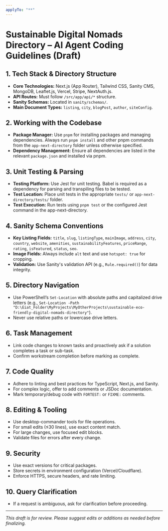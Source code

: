 ```yaml
---
applyTo: "**"
---
```


# Sustainable Digital Nomads Directory – AI Agent Coding Guidelines (Draft)

## 1. Tech Stack & Directory Structure
- **Core Technologies:** Next.js (App Router), Tailwind CSS, Sanity CMS, MongoDB, Leaflet.js, Vercel, Stripe, NextAuth.js.
- **API Routes:** Must follow `/src/app/api/*` structure.
- **Sanity Schemas:** Located in `sanity/schemas/`.
- **Main Document Types:** `listing`, `city`, `blogPost`, `author`, `siteConfig`.

## 2. Working with the Codebase
- **Package Manager:** Use `pnpm` for installing packages and managing dependencies. Always run `pnpm install` and other pnpm commands from the `app-next-directory` folder unless otherwise specified.
- **Dependency Management:** Ensure all dependencies are listed in the relevant `package.json` and installed via pnpm.

## 3. Unit Testing & Parsing
- **Testing Platform:** Use Jest for unit testing. Babel is required as a dependency for parsing and transpiling files to be tested.
- **Test Location:** Place unit tests in the appropriate `tests/` or `app-next-directory/tests/` folder.
- **Test Execution:** Run tests using `pnpm test` or the configured Jest command in the app-next-directory.

## 4. Sanity Schema Conventions
- **Key Listing Fields:** `title`, `slug`, `listingType`, `mainImage`, `address`, `city`, `country`, `website`, `amenities`, `sustainabilityFeatures`, `priceRange`, `rating`, `isFeatured`, `status`, `seo`.
- **Image Fields:** Always include `alt` text and use `hotspot: true` for cropping.
- **Validation:** Use Sanity's validation API (e.g., `Rule.required()`) for data integrity.

## 5. Directory Navigation
- Use PowerShell’s `Set-Location` with absolute paths and capitalized drive letters (e.g., `Set-Location -Path "D:\Eiat_Folder\MyProjects\MyOtherProjects\sustainable-eco-friendly-digital-nomads-directory"`).
- Never use relative paths or lowercase drive letters.

## 6. Task Management
- Link code changes to known tasks and proactively ask if a solution completes a task or sub-task.
- Confirm workstream completion before marking as complete.

## 7. Code Quality
- Adhere to linting and best practices for TypeScript, Next.js, and Sanity.
- For complex logic, offer to add comments or JSDoc documentation.
- Mark temporary/debug code with `FORTEST:` or `FIXME:` comments.

## 8. Editing & Tooling
- Use desktop-commander tools for file operations.
- For small edits (≤30 lines), use exact content match.
- For large changes, use focused edit blocks.
- Validate files for errors after every change.

## 9. Security
- Use exact versions for critical packages.
- Store secrets in environment configuration (Vercel/Cloudflare).
- Enforce HTTPS, secure headers, and rate limiting.

## 10. Query Clarification
- If a request is ambiguous, ask for clarification before proceeding.

---

*This draft is for review. Please suggest edits or additions as needed before finalizing.*
